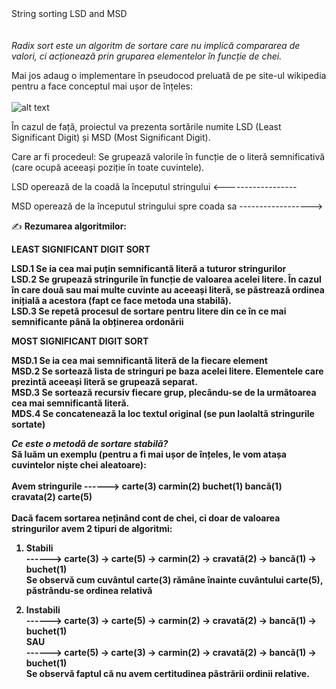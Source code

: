 <dl>
  <dt>String sorting LSD and MSD</dt></br></br>
<i>Radix sort este un algoritm de sortare care nu implică compararea de valori, ci acționează prin gruparea elementelor în funcție de chei. </i></br>

Mai jos adaug o implementare în pseudocod preluată de pe site-ul wikipedia pentru a face conceptul mai ușor de înțeles: </br></br>
![alt text](https://github.com/Islaya/LSD-and-MSD-Radix-Sorts-on-Strings/blob/master/Pseudocode-Source-Wikipedia.png)

În cazul de față, proiectul va prezenta sortările numite LSD (Least Significant Digit) și MSD (Most Significant Digit).

Care ar fi procedeul: Se grupează valorile în funcție de o literă semnificativă (care ocupă aceeași poziție în toate cuvintele).

LSD operează de la coadă la începutul stringului       <------------------

MSD operează de la începutul stringului spre coada sa  ------------------>

✍ <b>Rezumarea algoritmilor:<b>

<b>LEAST SIGNIFICANT DIGIT SORT</b>

<b>LSD.1</b> Se ia cea mai puțin semnificantă literă a tuturor stringurilor </br>
<b>LSD.2</b> Se grupează stringurile în funcție de valoarea acelei litere. În cazul în care două sau mai multe cuvinte au aceeași <b>literă, se păstrează ordinea inițială a acestora (fapt ce face metoda una stabilă). </br>
<b>LSD.3</b> Se repetă procesul de sortare pentru litere din ce în ce mai semnificante până la obținerea ordonării


<b>MOST SIGNIFICANT DIGIT SORT</b>
 
<b>MSD.1</b> Se ia cea mai semnificantă literă de la fiecare element </br>
<b>MSD.2</b> Se sortează lista de stringuri pe baza acelei litere. Elementele care prezintă aceeași literă se grupează separat. </br>
<b>MSD.3</b> Se sortează recursiv fiecare grup, plecându-se de la următoarea cea mai semnificantă literă. </br>
<b>MDS.4</b> Se concatenează la loc textul original (se pun laolaltă stringurile sortate)

</b>
<i>Ce este o metodă de sortare stabilă?</i> </br>
Să luăm un exemplu (pentru a fi mai ușor de înțeles, le vom atașa cuvintelor niște chei aleatoare): </br>
</br>
Avem stringurile   ------>  carte(3) carmin(2) buchet(1) bancă(1) cravata(2) carte(5)</br>
</br>
Dacă facem sortarea neținând cont de chei, ci doar de valoarea stringurilor avem 2 tipuri de algoritmi:

1. Stabili </br>
------>  carte(3) -> carte(5) -> carmin(2) -> cravată(2) -> bancă(1) -> buchet(1) </br>
Se observă cum cuvântul carte(3) rămâne înainte cuvântului carte(5), păstrându-se ordinea relativă


2. Instabili </br>
------>  carte(3) -> carte(5) -> carmin(2) -> cravată(2) -> bancă(1) -> buchet(1) </br>
				  SAU </br>
------>  carte(5) -> carte(3) -> carmin(2) -> cravată(2) -> bancă(1) -> buchet(1) </br>
Se observă faptul că nu avem certitudinea păstrării ordinii relative.
